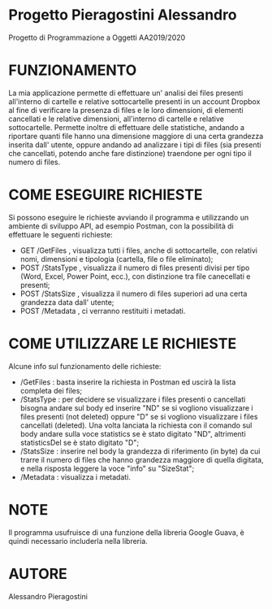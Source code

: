 # Progetto Pieragostini Alessandro
Progetto di Programmazione a Oggetti AA2019/2020

# FUNZIONAMENTO
La mia applicazione permette di effettuare un' analisi dei files presenti all'interno di cartelle e relative sottocartelle presenti in un account Dropbox al fine di verificare la presenza di files e le loro dimensioni, di elementi cancellati e le relative dimensioni, all'interno di cartelle e relative sottocartelle.
Permette inoltre di effettuare delle statistiche, andando a riportare quanti file hanno una dimensione maggiore di una certa grandezza inserita dall' utente, oppure andando ad analizzare i tipi di files (sia presenti che cancellati, potendo anche fare distinzione) traendone per ogni tipo il numero di files.

# COME ESEGUIRE RICHIESTE
Si possono eseguire le richieste avviando il programma e utilizzando un ambiente di sviluppo API, ad esempio Postman, con la possibilità di effettuare le seguenti richieste:
- GET /GetFiles , visualizza tutti i files, anche di sottocartelle, con relativi nomi, dimensioni e tipologia (cartella, file o file eliminato);
- POST /StatsType , visualizza il numero di files presenti divisi per tipo (Word, Excel, Power Point, ecc.), con distinzione tra file canecellati e presenti;
- POST /StatsSize , visualizza il numero di files superiori ad una certa grandezza data dall' utente;
- POST /Metadata , ci verranno restituiti i metadati.

# COME UTILIZZARE LE RICHIESTE
Alcune info sul funzionamento delle richieste:
- /GetFiles : basta inserire la richiesta in Postman ed uscirà la lista completa dei files;
- /StatsType : per decidere se visualizzare i files presenti o cancellati bisogna andare sul body ed inserire "ND" se si vogliono visualizzare i files presenti (not deleted) oppure "D" se si vogliono visualizzare i files cancellati (deleted). Una volta lanciata la richiesta con il comando sul body andare sulla voce statistics se è stato digitato "ND", altrimenti statisticsDel se è stato digitato "D";
- /StatsSize : inserire nel body la grandezza di riferimento (in byte) da cui trarre il numero di files che hanno grandezza maggiore di quella digitata, e nella risposta leggere la voce "info" su "SizeStat";
- /Metadata : visualizza i metadati.

# NOTE 
Il programma usufruisce di una funzione della libreria Google Guava, è quindi necessario includerla nella libreria.

# AUTORE 
Alessandro Pieragostini
